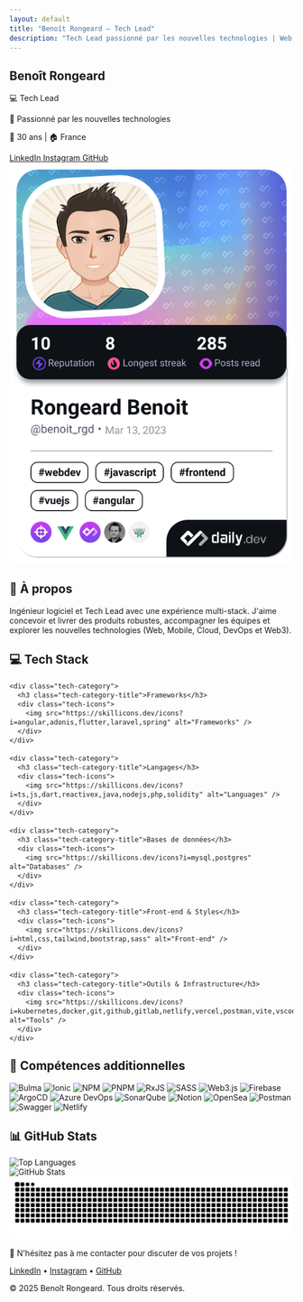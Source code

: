 ```yaml
---
layout: default
title: "Benoît Rongeard — Tech Lead"
description: "Tech Lead passionné par les nouvelles technologies | Web, Mobile, Cloud, DevOps & Web3"
---
```


<!-- Hero Section -->
<section class="hero">
  <div class="hero-content">
    <div class="hero-text">
      <h1 class="hero-title">Benoît Rongeard</h1>
      <p class="hero-subtitle">💻 Tech Lead</p>
      <p class="hero-description">📱 Passionné par les nouvelles technologies</p>
      <p class="hero-info">🎂 30 ans | 🏠 France</p>
      <div class="hero-social">
        <a href="https://linkedin.com/in/benoit-rongeard-678258100" target="_blank" class="social-btn linkedin">
          <span>LinkedIn</span>
        </a>
        <a href="https://instagram.com/benoit_rgd" target="_blank" class="social-btn instagram">
          <span>Instagram</span>
        </a>
        <a href="https://github.com/benoitrongeard" target="_blank" class="social-btn github">
          <span>GitHub</span>
        </a>
      </div>
    </div>
    <div class="hero-image">
      <img src="https://raw.githubusercontent.com/benoitrongeard/benoitrongeard/main/devcard.png" alt="Benoît Rongeard" />
    </div>
  </div>
</section>

<!-- About Section -->
<section class="about-section">
  <div class="container">
    <h2 class="section-title">💫 À propos</h2>
    <p class="about-text">
      Ingénieur logiciel et Tech Lead avec une expérience multi-stack. J'aime concevoir et livrer des produits robustes, 
      accompagner les équipes et explorer les nouvelles technologies (Web, Mobile, Cloud, DevOps et Web3).
    </p>
  </div>
</section>

<!-- Tech Stack Section -->
<section class="tech-stack-section">
  <div class="container">
    <h2 class="section-title">💻 Tech Stack</h2>
    
    <div class="tech-category">
      <h3 class="tech-category-title">Frameworks</h3>
      <div class="tech-icons">
        <img src="https://skillicons.dev/icons?i=angular,adonis,flutter,laravel,spring" alt="Frameworks" />
      </div>
    </div>
    
    <div class="tech-category">
      <h3 class="tech-category-title">Langages</h3>
      <div class="tech-icons">
        <img src="https://skillicons.dev/icons?i=ts,js,dart,reactivex,java,nodejs,php,solidity" alt="Languages" />
      </div>
    </div>
    
    <div class="tech-category">
      <h3 class="tech-category-title">Bases de données</h3>
      <div class="tech-icons">
        <img src="https://skillicons.dev/icons?i=mysql,postgres" alt="Databases" />
      </div>
    </div>
    
    <div class="tech-category">
      <h3 class="tech-category-title">Front-end & Styles</h3>
      <div class="tech-icons">
        <img src="https://skillicons.dev/icons?i=html,css,tailwind,bootstrap,sass" alt="Front-end" />
      </div>
    </div>
    
    <div class="tech-category">
      <h3 class="tech-category-title">Outils & Infrastructure</h3>
      <div class="tech-icons">
        <img src="https://skillicons.dev/icons?i=kubernetes,docker,git,github,gitlab,netlify,vercel,postman,vite,vscode,ipfs" alt="Tools" />
      </div>
    </div>
  </div>
</section>

<!-- Additional Skills Section -->
<section class="additional-skills-section">
  <div class="container">
    <h2 class="section-title">🚀 Compétences additionnelles</h2>
    <div class="badges-container">
      <img src="https://img.shields.io/badge/bulma-00D0B1?style=for-the-badge&logo=bulma&logoColor=white" alt="Bulma">
      <img src="https://img.shields.io/badge/Ionic-%233880FF.svg?style=for-the-badge&logo=Ionic&logoColor=white" alt="Ionic">
      <img src="https://img.shields.io/badge/NPM-%23CB3837.svg?style=for-the-badge&logo=npm&logoColor=white" alt="NPM">
      <img src="https://img.shields.io/badge/pnpm-%234a4a4a.svg?style=for-the-badge&logo=pnpm&logoColor=f69220" alt="PNPM">
      <img src="https://img.shields.io/badge/rxjs-%23B7178C.svg?style=for-the-badge&logo=reactivex&logoColor=white" alt="RxJS">
      <img src="https://img.shields.io/badge/SASS-hotpink.svg?style=for-the-badge&logo=SASS&logoColor=white" alt="SASS">
      <img src="https://img.shields.io/badge/web3.js-F16822?style=for-the-badge&logo=web3.js&logoColor=white" alt="Web3.js">
      <img src="https://img.shields.io/badge/Firebase-039BE5?style=for-the-badge&logo=Firebase&logoColor=white" alt="Firebase">
      <img src="https://img.shields.io/badge/argo-EF7B4D.svg?style=for-the-badge&logo=argo&logoColor=white&color=%23EF7B4D" alt="ArgoCD">
      <img src="https://img.shields.io/badge/azuredevops-0078D7.svg?style=for-the-badge&logo=azuredevops&logoColor=white&color=%230078D7" alt="Azure DevOps">
      <img src="https://img.shields.io/badge/sonarqube-4E9BCD.svg?style=for-the-badge&logo=sonarqube&logoColor=white&color=%234E9BCD" alt="SonarQube">
      <img src="https://img.shields.io/badge/Notion-%23000000.svg?style=for-the-badge&logo=notion&logoColor=white" alt="Notion">
      <img src="https://img.shields.io/badge/OpenSea-%232081E2.svg?style=for-the-badge&logo=opensea&logoColor=white" alt="OpenSea">
      <img src="https://img.shields.io/badge/Postman-FF6C37?style=for-the-badge&logo=postman&logoColor=white" alt="Postman">
      <img src="https://img.shields.io/badge/-Swagger-%23Clojure?style=for-the-badge&logo=swagger&logoColor=white" alt="Swagger">
      <img src="https://img.shields.io/badge/netlify-%23000000.svg?style=for-the-badge&logo=netlify&logoColor=#00C7B7" alt="Netlify">
    </div>
  </div>
</section>

<!-- GitHub Stats Section -->
<section class="stats-section">
  <div class="container">
    <h2 class="section-title">📊 GitHub Stats</h2>
    <div class="stats-grid">
      <div class="stat-card">
        <img src="https://github-readme-stats.vercel.app/api/top-langs/?username=benoitrongeard&theme=react&hide_border=true&include_all_commits=true&layout=compact&exclude_repo=projet_jeux_video" alt="Top Languages" />
      </div>
      <div class="stat-card">
        <img src="https://github-readme-stats.vercel.app/api?username=benoitrongeard&rank_icon=github&theme=react&hide_border=true&include_all_commits=true" alt="GitHub Stats" />
      </div>
    </div>
    <div class="contribution-graph">
      <picture>
        <source srcset="https://raw.githubusercontent.com/benoitrongeard/benoitrongeard/snake-output/github-contribution-grid-snake.svg">
        <img alt="GitHub contribution grid snake animation" src="https://raw.githubusercontent.com/benoitrongeard/benoitrongeard/snake-output/github-contribution-grid-snake.svg">
      </picture>
    </div>
  </div>
</section>

<!-- Footer -->
<footer class="footer">
  <div class="container">
    <p class="footer-text">💼 N'hésitez pas à me contacter pour discuter de vos projets !</p>
    <div class="footer-links">
      <a href="https://linkedin.com/in/benoit-rongeard-678258100" target="_blank">LinkedIn</a>
      <span>•</span>
      <a href="https://instagram.com/benoit_rgd" target="_blank">Instagram</a>
      <span>•</span>
      <a href="https://github.com/benoitrongeard" target="_blank">GitHub</a>
    </div>
    <p class="footer-copyright">© 2025 Benoît Rongeard. Tous droits réservés.</p>
  </div>
</footer>
